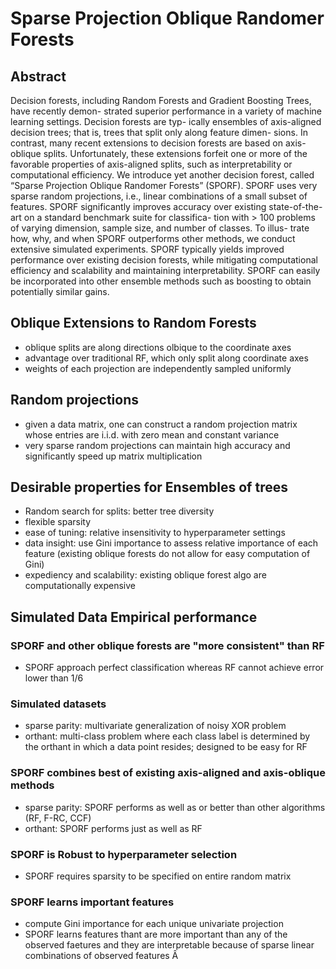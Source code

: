 # Sparse Projection Oblique Randomer Forests

## Abstract
Decision forests, including Random Forests and Gradient Boosting Trees, have recently demon- strated superior performance in a variety of machine learning settings. Decision forests are typ- ically ensembles of axis-aligned decision trees; that is, trees that split only along feature dimen- sions. In contrast, many recent extensions to decision forests are based on axis-oblique splits. Unfortunately, these extensions forfeit one or more of the favorable properties of axis-aligned splits, such as interpretability or computational efficiency. We introduce yet another decision forest, called “Sparse Projection Oblique Randomer Forests” (SPORF). SPORF uses very sparse random projections, i.e., linear combinations of a small subset of features. SPORF significantly improves accuracy over existing state-of-the-art on a standard benchmark suite for classifica- tion with > 100 problems of varying dimension, sample size, and number of classes. To illus- trate how, why, and when SPORF outperforms other methods, we conduct extensive simulated experiments. SPORF typically yields improved performance over existing decision forests, while mitigating computational efficiency and scalability and maintaining interpretability. SPORF can easily be incorporated into other ensemble methods such as boosting to obtain potentially similar gains.

## Oblique Extensions to Random Forests
* oblique splits are along directions olbique to the coordinate axes
* advantage over traditional RF, which only split along coordinate axes
* weights of each projection are independently sampled uniformly

## Random projections
* given a data matrix, one can construct a random projection matrix whose entries are i.i.d. with zero mean and constant variance
* very sparse random projections can maintain high accuracy and significantly speed up matrix multiplication

## Desirable properties for Ensembles of trees
* Random search for splits: better tree diversity
* flexible sparsity
* ease of tuning: relative insensitivity to hyperparameter settings
* data insight: use Gini importance to assess relative importance of each feature (existing oblique forests do not allow for easy computation of Gini)
* expediency and scalability: existing oblique forest algo are computationally expensive

## Simulated Data Empirical performance

### SPORF and other oblique forests are "more consistent" than RF
* SPORF approach perfect classification whereas RF cannot achieve error lower than 1/6
### Simulated datasets
* sparse parity: multivariate generalization of noisy XOR problem
* orthant: multi-class problem where each class label is determined by the orthant in which a data point resides; designed to be easy for RF

### SPORF combines best of existing axis-aligned and axis-oblique methods
* sparse parity: SPORF performs as well as or better than other algorithms (RF, F-RC, CCF)
* orthant: SPORF performs just as well as RF
### SPORF is Robust to hyperparameter selection
* SPORF requires sparsity to be specified on entire random matrix
### SPORF learns important features
* compute Gini importance for each unique univariate projection
* SPORF learns features thant are more important than any of the observed faetures and they are interpretable because of sparse linear combinations of observed features
Â
